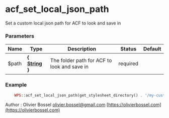 # acf_set_local_json_path

Set a custom local json path for ACF to look and save in



### Parameters
Name  |  Type  |  Description  |  Status  |  Default
------------  |  ------------  |  ------------  |  ------------  |  ------------
$path  |  **{ [String](http://php.net/manual/en/language.types.string.php) }**  |  The folder path for ACF to look and save in  |  required  |

### Example
```php
	WPS::acf_set_local_json_path(get_stylesheet_directory() . '/my-custom-folder');
```
Author : Olivier Bossel [olivier.bossel@gmail.com](mailto:olivier.bossel@gmail.com) [https://olivierbossel.com](https://olivierbossel.com)